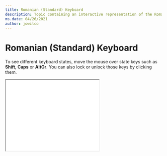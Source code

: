 ```yaml
--- 
title: Romanian (Standard) Keyboard 
description: Topic containing an interactive representation of the Romanian (Standard) Keyboard 
ms.date: 04/26/2021 
author: jowilco 
--- 
```

 
# Romanian (Standard) Keyboard 
 
To see different keyboard states, move the mouse over state keys such as **Shift**, **Caps** or **AltGr**. You can also lock or unlock those keys by clicking them. 
 
<iframe src="kbdrost.html" height="230"></iframe> 
